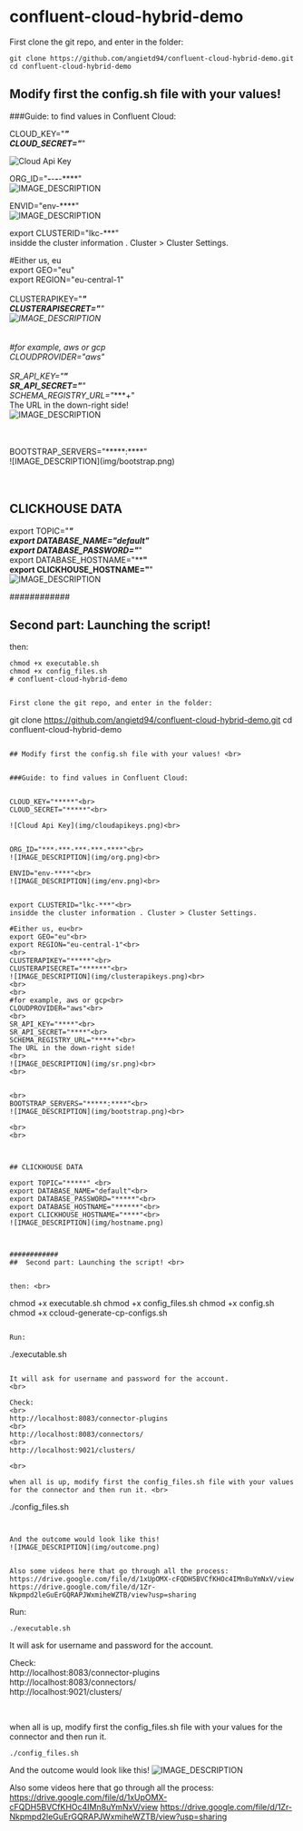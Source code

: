 # confluent-cloud-hybrid-demo


First clone the git repo, and enter in the folder:

```
git clone https://github.com/angietd94/confluent-cloud-hybrid-demo.git
cd confluent-cloud-hybrid-demo

```

## Modify first the config.sh file with your values! <br>


###Guide: to find values in Confluent Cloud:


CLOUD_KEY="*****"<br>
CLOUD_SECRET="*****"<br>

![Cloud Api Key](img/cloudapikeys.png)<br>


ORG_ID="***-***-***-***-****"<br>
![IMAGE_DESCRIPTION](img/org.png)<br>

ENVID="env-****"<br>
![IMAGE_DESCRIPTION](img/env.png)<br>


export CLUSTERID="lkc-***"<br>
insidde the cluster information . Cluster > Cluster Settings.

#Either us, eu<br>
export GEO="eu"<br>
export REGION="eu-central-1"<br>
<br>
CLUSTERAPIKEY="*****"<br>
CLUSTERAPISECRET="******"<br>
![IMAGE_DESCRIPTION](img/clusterapikeys.png)<br>
<br>
<br>
#for example, aws or gcp<br>
CLOUDPROVIDER="aws"<br>
<br>
SR_API_KEY="****"<br>
SR_API_SECRET="****"<br>
SCHEMA_REGISTRY_URL="****+"<br>
The URL in the down-right side!
<br>
![IMAGE_DESCRIPTION](img/sr.png)<br>
<br>


<br>
BOOTSTRAP_SERVERS="*****:****"<br>
![IMAGE_DESCRIPTION](img/bootstrap.png)<br>

<br>
<br>



## CLICKHOUSE DATA

export TOPIC="*****" <br>
export DATABASE_NAME="default"<br>
export DATABASE_PASSWORD="*****"<br>
export DATABASE_HOSTNAME="******"<br>
export CLICKHOUSE_HOSTNAME="****"<br>
![IMAGE_DESCRIPTION](img/hostname.png)



############
##  Second part: Launching the script! <br>


then: <br>
```
chmod +x executable.sh 
chmod +x config_files.sh
# confluent-cloud-hybrid-demo


First clone the git repo, and enter in the folder:

```
git clone https://github.com/angietd94/confluent-cloud-hybrid-demo.git
cd confluent-cloud-hybrid-demo

```

## Modify first the config.sh file with your values! <br>


###Guide: to find values in Confluent Cloud:


CLOUD_KEY="*****"<br>
CLOUD_SECRET="*****"<br>

![Cloud Api Key](img/cloudapikeys.png)<br>


ORG_ID="***-***-***-***-****"<br>
![IMAGE_DESCRIPTION](img/org.png)<br>

ENVID="env-****"<br>
![IMAGE_DESCRIPTION](img/env.png)<br>


export CLUSTERID="lkc-***"<br>
insidde the cluster information . Cluster > Cluster Settings.

#Either us, eu<br>
export GEO="eu"<br>
export REGION="eu-central-1"<br>
<br>
CLUSTERAPIKEY="*****"<br>
CLUSTERAPISECRET="******"<br>
![IMAGE_DESCRIPTION](img/clusterapikeys.png)<br>
<br>
<br>
#for example, aws or gcp<br>
CLOUDPROVIDER="aws"<br>
<br>
SR_API_KEY="****"<br>
SR_API_SECRET="****"<br>
SCHEMA_REGISTRY_URL="****+"<br>
The URL in the down-right side!
<br>
![IMAGE_DESCRIPTION](img/sr.png)<br>
<br>


<br>
BOOTSTRAP_SERVERS="*****:****"<br>
![IMAGE_DESCRIPTION](img/bootstrap.png)<br>

<br>
<br>



## CLICKHOUSE DATA

export TOPIC="*****" <br>
export DATABASE_NAME="default"<br>
export DATABASE_PASSWORD="*****"<br>
export DATABASE_HOSTNAME="******"<br>
export CLICKHOUSE_HOSTNAME="****"<br>
![IMAGE_DESCRIPTION](img/hostname.png)



############
##  Second part: Launching the script! <br>


then: <br>
```
chmod +x executable.sh 
chmod +x config_files.sh
chmod +x config.sh
chmod +x ccloud-generate-cp-configs.sh
```

Run:
```
./executable.sh 
```

It will ask for username and password for the account.
<br>

Check: 
<br>
http://localhost:8083/connector-plugins 
<br>
http://localhost:8083/connectors/ 
<br>
http://localhost:9021/clusters/

<br>

when all is up, modify first the config_files.sh file with your values for the connector and then run it. <br>
```
./config_files.sh
```


And the outcome would look like this!
![IMAGE_DESCRIPTION](img/outcome.png)


Also some videos here that go through all the process:
https://drive.google.com/file/d/1xUpOMX-cFQDH5BVCfKHOc4IMn8uYmNxV/view
https://drive.google.com/file/d/1Zr-Nkpmpd2leGuErGQRAPJWxmiheWZTB/view?usp=sharing

```

Run:
```
./executable.sh 
```

It will ask for username and password for the account.
<br>

Check: 
<br>
http://localhost:8083/connector-plugins 
<br>
http://localhost:8083/connectors/ 
<br>
http://localhost:9021/clusters/

<br>

when all is up, modify first the config_files.sh file with your values for the connector and then run it. <br>
```
./config_files.sh
```


And the outcome would look like this!
![IMAGE_DESCRIPTION](img/outcome.png)


Also some videos here that go through all the process:
https://drive.google.com/file/d/1xUpOMX-cFQDH5BVCfKHOc4IMn8uYmNxV/view
https://drive.google.com/file/d/1Zr-Nkpmpd2leGuErGQRAPJWxmiheWZTB/view?usp=sharing

